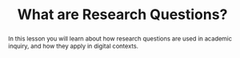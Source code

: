 ---
layout: sublesson
structurehead: rqs
title: "What are Research Questions?"
group: projectmanagement
abstract: "In this lesson you will learn about how research questions are used in academic inquiry, and how they apply in digital contexts."
lessonnumber: 1
lessonprint: 1
permalink: /lessons/projectmanagement/researchquestions/1
---